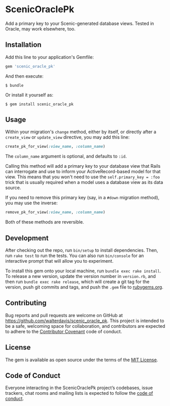 # ScenicOraclePk

Add a primary key to your Scenic-generated database views. Tested in Oracle, may work elsewhere, too.

## Installation

Add this line to your application's Gemfile:

```ruby
gem 'scenic_oracle_pk'
```

And then execute:

    $ bundle

Or install it yourself as:

    $ gem install scenic_oracle_pk

## Usage

Within your migration's `change` method, either by itself, or directly after a `create_view` or `update_view` directive, you may add this line:

```rb
create_pk_for_view(:view_name, :column_name)
```

The `column_name` argument  is optional, and defaults to `:id`.

Calling this method will add a primary key to your database view that Rails can interrogate and use to inform your ActiveRecord-based model for that view. This means that you won't need to use the `self.primary_key = :foo` trick that is usually required when a model uses a database view as its data source.

If you need to remove this primary key (say, in a `#down` migration method), you may use the inverse:

```rb
remove_pk_for_view(:view_name, :column_name)
```

Both of these methods are reversible.

## Development

After checking out the repo, run `bin/setup` to install dependencies. Then, run `rake test` to run the tests. You can also run `bin/console` for an interactive prompt that will allow you to experiment.

To install this gem onto your local machine, run `bundle exec rake install`. To release a new version, update the version number in `version.rb`, and then run `bundle exec rake release`, which will create a git tag for the version, push git commits and tags, and push the `.gem` file to [rubygems.org](https://rubygems.org).

## Contributing

Bug reports and pull requests are welcome on GitHub at https://github.com/walterdavis/scenic_oracle_pk. This project is intended to be a safe, welcoming space for collaboration, and contributors are expected to adhere to the [Contributor Covenant](http://contributor-covenant.org) code of conduct.

## License

The gem is available as open source under the terms of the [MIT License](https://opensource.org/licenses/MIT).

## Code of Conduct

Everyone interacting in the ScenicOraclePk project’s codebases, issue trackers, chat rooms and mailing lists is expected to follow the [code of conduct](https://github.com/walterdavis/scenic_oracle_pk/blob/master/CODE_OF_CONDUCT.md).
